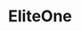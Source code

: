---
title: EliteOne
crosslinks:
- EliteDangerous
- EliteAntal
- EliteCG
- EliteTraders
- EliteWings
- ElitePS
- EliteOllo
- eliteoutfitters
- EliteMiners
- livven
- EliteCCN
- youtubot
- u_imguralbumbot
- EliteCombatLoggers
- eliteexplorers
- ElitePS4
- place
- eliteanal
- Thargoid
- EliteCQC
---